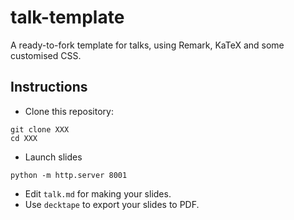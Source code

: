 # talk-template

A ready-to-fork template for talks, using Remark, KaTeX and some customised CSS.

## Instructions

- Clone this repository:
```
git clone XXX
cd XXX
```
- Launch slides
```
python -m http.server 8001
```
- Edit `talk.md` for making your slides.
- Use `decktape` to export your slides to PDF.
